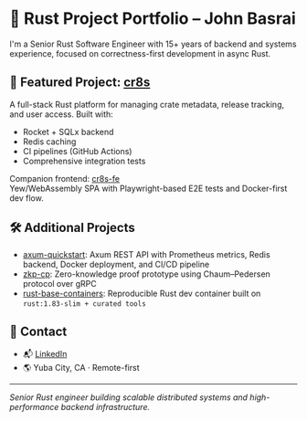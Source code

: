 # 🦀 Rust Project Portfolio – John Basrai

I'm a Senior Rust Software Engineer with 15+ years of backend and systems experience, focused on correctness-first development in async Rust.

## 🔧 Featured Project: [cr8s](https://github.com/JohnBasrai/cr8s)
A full-stack Rust platform for managing crate metadata, release tracking, and user access. Built with:

- Rocket + SQLx backend
- Redis caching
- CI pipelines (GitHub Actions)
- Comprehensive integration tests

Companion frontend: [cr8s-fe](https://github.com/JohnBasrai/cr8s-fe)  
Yew/WebAssembly SPA with Playwright-based E2E tests and Docker-first dev flow.

## 🛠️ Additional Projects
- [axum-quickstart](https://github.com/JohnBasrai/axum-quickstart): Axum REST API with Prometheus metrics, Redis backend, Docker deployment, and CI/CD pipeline 
- [zkp-cp](https://github.com/JohnBasrai/zkp-cp): Zero-knowledge proof prototype using Chaum–Pedersen protocol over gRPC  
- [rust-base-containers](https://github.com/JohnBasrai/rust-base-containers): Reproducible Rust dev container built on `rust:1.83-slim + curated tools`

## 🔗 Contact
- 📬 [LinkedIn](https://www.linkedin.com/in/JohnBasrai)  
- 🌎 Yuba City, CA · Remote-first  

---
_Senior Rust engineer building scalable distributed systems and high-performance backend infrastructure._
